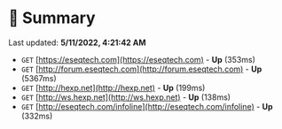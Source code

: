 # 📖 Summary
Last updated: **5/11/2022, 4:21:42 AM**

- `GET` [https://eseqtech.com](https://eseqtech.com) - **Up** (353ms)
- `GET` [http://forum.eseqtech.com](http://forum.eseqtech.com) - **Up** (5367ms)
- `GET` [http://hexp.net](http://hexp.net) - **Up** (199ms)
- `GET` [http://ws.hexp.net](http://ws.hexp.net) - **Up** (138ms)
- `GET` [http://eseqtech.com/infoline](http://eseqtech.com/infoline) - **Up** (332ms)
